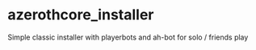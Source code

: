 # azerothcore_installer
Simple classic installer with playerbots and ah-bot for solo / friends play
